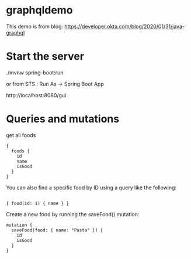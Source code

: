# graphqldemo

This demo is from blog:  https://developer.okta.com/blog/2020/01/31/java-graphql

# Start the server

./mvnw spring-boot:run

or from STS :  Run As ->  Spring Boot App


http://localhost:8080/gui

# Queries and mutations

get all foods
```
{
  foods {
    id
    name
    isGood
  }
}
```

You can also find a specific food by ID using a query like the following:
```

{ food(id: 1) { name } }

```

Create a new food by running the saveFood() mutation:
```
mutation {
  saveFood(food: { name: "Pasta" }) {
    id
    isGood
  }
}
```

